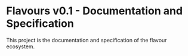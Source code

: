 # Flavours v0.1 - Documentation and Specification

This project is the documentation and specification of the flavour ecosystem.
